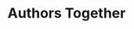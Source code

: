 ---
layout: bookmark
title: Authors Together
tags:
  - Bookmarks
created: '2024-12-07T06:26:55.154000+00:00'
link: https://authors-together.org/
id: 916156845
excerpt: A directory of books by the former authors of A Book Apart
image: https://authors-together.org/_astro/authors-together-opengraph.Cx7QyKTZ.png
---